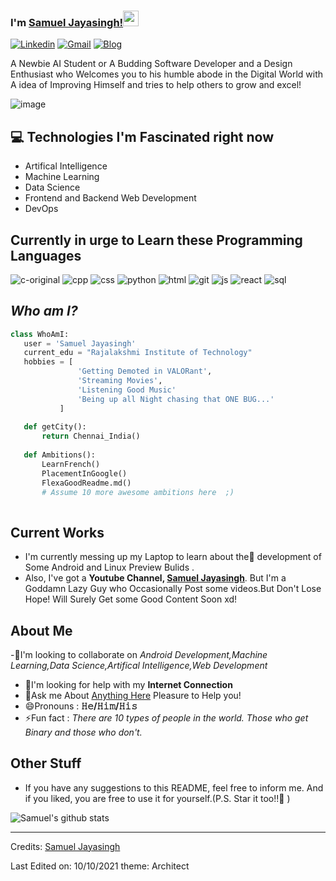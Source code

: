 

   

### I'm [Samuel Jayasingh!](https://www.youtube.com/channel/UCljdD-g5f0xoCE6c97qHqsA)<img src="https://media.giphy.com/media/hvRJCLFzcasrR4ia7z/giphy.gif" width="25px">


[![Linkedin](https://img.shields.io/badge/-Samuel%20Jayasingh-blue?style=flat&logo=linkedin&labelColor=blue)](https://in.linkedin.com/in/samuel-jayasingh-439532198?trk=public_profile_browsemap_profile-result-card_result-card_full-click)
[![Gmail](https://img.shields.io/badge/-samueljayasingh77-red?style=flat&logo=gmail&labelColor=red)](mailto:samueljayasingh77@gmail.com)
[![Blog](https://img.shields.io/badge/-Samuel%20Jayasingh-black?style=flat&logo=github&labelColor=black)](https://github.com/SamuelJayasingh)


A Newbie AI Student or A Budding Software Developer and a Design Enthusiast who Welcomes you to his humble abode in the Digital World with A idea of Improving Himself and tries 
to help others to grow and excel!

![image](https://user-images.githubusercontent.com/80147472/136589569-3e7eb933-8028-4adb-a902-f5cd16629ca8.gif)

## 💻 **Technologies I'm Fascinated right now** 
* Artifical Intelligence
* Machine Learning
* Data Science
* Frontend and Backend Web Development
* DevOps
 
## **Currently in urge to Learn these Programming Languages**

![c-original](https://user-images.githubusercontent.com/80147472/136685788-0a6e0de0-358c-41df-9c4a-c7cab063b033.png)
![cpp](https://user-images.githubusercontent.com/80147472/136685441-f6cc3abf-2411-45cb-8c99-e4993c9c9cd3.png)
![css](https://user-images.githubusercontent.com/80147472/136685448-3a4b02c0-970f-469d-b6c8-d01d05d9905d.png)
![python](https://user-images.githubusercontent.com/80147472/136685452-4f5d300d-ecb2-4276-8921-4a15aaa87fb4.png)
![html](https://user-images.githubusercontent.com/80147472/136685135-7f702723-15aa-4064-bf7e-5b8213cc0f1c.png)
![git](https://user-images.githubusercontent.com/80147472/136685197-2f285e47-b5c9-4c9f-b6da-24606ee2eb62.png)
![js](https://user-images.githubusercontent.com/80147472/136685211-84f310ee-2ec0-4618-8eae-a9fa90b25db6.png)
![react](https://user-images.githubusercontent.com/80147472/136685241-a7c79289-dee4-476a-aa9b-2067985e9a3d.png)
![sql](https://user-images.githubusercontent.com/80147472/136685245-13ae85ac-92f6-4d6e-aa4e-9f1b77e5bdf7.png)

## *Who am I?*

 ```python
 class WhoAmI:
 	user = 'Samuel Jayasingh'
	current_edu = "Rajalakshmi Institute of Technology"
	hobbies = [
				'Getting Demoted in VALORant',
				'Streaming Movies',
				'Listening Good Music'
				'Being up all Night chasing that ONE BUG...'
			]
	
	def getCity():
		return Chennai_India()
	
	def Ambitions():
		LearnFrench()
		PlacementInGoogle()
		FlexaGoodReadme.md()
		# Assume 10 more awesome ambitions here  ;)
	
 ```
 
## Current Works
 * I'm currently messing up my Laptop to learn about the🔭 development of Some Android and Linux Preview Bulids .
 * Also, I've got a **Youtube Channel, [Samuel Jayasingh](https://www.youtube.com/channel/UCljdD-g5f0xoCE6c97qHqsA)**. But I'm a Goddamn Lazy Guy who 
  Occasionally Post some videos.But Don't Lose Hope! Will Surely Get some Good Content Soon xd!
 
 
## About Me

 -👯I'm looking to collaborate on *Android Development,Machine Learning,Data Science,Artifical Intelligence,Web Development*
- 🤔I'm looking for help with my **Internet Connection**
- 💬Ask me About [Anything Here](https://github.com/SamuelJayasingh/Samuel-Jayasingh/issues/1) Pleasure to Help you!
- 😄Pronouns : **𝙷𝚎/𝙷𝚒𝚖/𝙷𝚒𝚜**
- ⚡Fun fact : *There are 10 types of people in the world. Those who get Binary and those who don't.*
 
## Other Stuff

  - If you have any suggestions to this README, feel free to inform me. And if you liked, you are free to use it for yourself.(P.S. Star it too!!:grimacing: )

![Samuel's github stats](https://github-readme-stats.vercel.app/api?username=SamuelJayasingh)

 -------
Credits: [Samuel Jayasingh](https://github.com/SamuelJayasingh)

Last Edited on: 10/10/2021
theme: Architect
